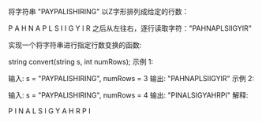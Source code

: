 将字符串 "PAYPALISHIRING" 以Z字形排列成给定的行数：

P   A   H   N
A P L S I I G
Y   I   R
之后从左往右，逐行读取字符："PAHNAPLSIIGYIR"

实现一个将字符串进行指定行数变换的函数:

string convert(string s, int numRows);
示例 1:

输入: s = "PAYPALISHIRING", numRows = 3
输出: "PAHNAPLSIIGYIR"
示例 2:

输入: s = "PAYPALISHIRING", numRows = 4
输出: "PINALSIGYAHRPI"
解释:

P     I    N
A   L S  I G
Y A   H R
P     I